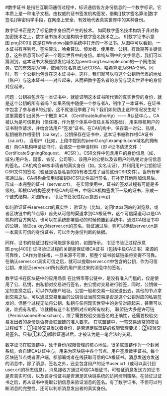#数字证书 是指在互联网通信过程中，标识通信各方身份信息的一个数字标识。它本质上是一种电子文档，由权威的证书签发机构签发，借助[[数字签名算法|数字签名]]等密码学手段，在网络上安全、有效地代表真实世界中的某种身份。

数字证书正是为了标记数字身份而产生的技术。
如同数字签名技术构筑于非对称加密技术之上，数字证书技术又是构筑于数字签名技术之上。
![[数字证书示意图.png|300]]
这是在Windows操作系统中打开的一本证书。从图中可以看到，一本证书有序列号、签名算法、哈希算法、颁发者、使用者、公钥、有效期等关键信息，这些信息可以标识一个现实世界中的身份。单纯从图中的文字信息，我们可以猜测到，这本证书大概是颁发给域名为peer0.org1.example.com的一个网络服务，它的有效期为1年，使用的签名算法为ECDSA，哈希算法为SHA-256。同时，有一个公钥也包含在这本证书中，这样，我们就可以将这个公钥所代表的地址（账户）与这本证书一一对应起来，从而把数字签名者的身份与现实世界中的身份对应起来。

问题：公钥被包含在一本证书中，就能证明这本证书所代表的真实世界的身份，就是这个公钥的所有者吗？如果系统中随便一个参与者A，制作了一本证书，在证书中包含了参与者B的公钥，这不就张冠李戴了吗？我们如何防止这种情况发生呢？
这里需要引出另外一个概念 #CA （CertificateAuthority）—— #认证中心 。CA被认为是可信机构（信任根，作为整个体系中信任关系的基础），用来审核用户的证书制作请求，并给合法用户“签发”证书。在CA机构中，保存着一对公、私钥，私钥被称作根密钥（ca.key），公钥保存在证书中，这本证书被称作根CA证书（ca.crt）。
当用户（比如，上段中提到的peer0.org1.example.com域名的拥有者）向CA机构申请证书时，会递交一份申请材料（即 #证书请求文件 ：CertificateSigningRequest， #CSR ）。CSR文件中包含用户的身份信息（如，域名/用户名、国家、省份、公司等）、该用户的公钥以及该用户的私钥对身份信息的签名。CA机构会审核申请者的真实身份（如，实名认证），并利用用户公钥验证CSR文件的签名（验证是否是私钥的持有者生成了当前这份CSR文件）。当所有审核通过后，CA机构会使用根密钥对CSR文件进行签名，在补充其他附加信息后，形成一本完整的证书（server.crt）。
在实际使用中，证书的签发过程有可能是多级的，即根CA机构签发中级CA的证书，中级CA机构签发下一级的证书，形成一个链式结构，如图所示。
![[证书签发过程示意图.png]]

如何验证证书server.crt的真实性：
验证方（比如，访问https网站的浏览器，或者区块链中的节点等）首先从可信的渠道拿到CA根证书，这个可信渠道可以是CA机构的官方网站，也可以在系统部署启动的时候预置到系统中。通过CA根证书中的公钥，验证ca.key对server.crt的签名，验证通过后，则可以确信server.crt是一本真实可信的身份证书，可以作为身份判断的依据。

同样，证书的验证过程也可能是多级的，如图所示。
![[证书验证过程示意图.png|400]]
证书验证过程的关键是保证根CA证书（包括中级CA证书）来源的可靠性，CA作为信任根，一旦来源不可靠，那整个证书验证链条将变得不可靠。在确认server.crt真实可信之后，就可以提取server.crt中包含的公钥，作为可信公钥，来验证server.crt所代表的用户发过来的消息中的签名。

数字证书在区块链中的应用场景
在比特币等公链中，是没有准入门槛的，仅是使用了公、私钥，由私钥对交易进行签名，由公钥对交易进行验签，同时，公钥做一定的变换之后，可以作为账户地址。公钥一般和交易一起发送出去，其他的节点拿到交易之后，可以通过交易里面的公钥验证当前交易是否是这个公钥对应的私钥签发的。但整个过程无法将公钥、私钥与任何现实世界中的身份对应起来，甚至可以说，谁拥有私钥，谁就拥有这个私钥所对应的所有权利。
联盟链大多是许可链（PermissionedBlockchain），除了需要校验交易签名的正确性，还需要校验交易发出者的身份是否符合联盟链的准入要求。
在联盟链中，一笔交易通常的校验过程如下：①校验交易发送者身份，是否满足联盟链的权限管理要求；②校验交易签名。只有①和②都验证通过后，才被认为是一笔合法的交易。

数字证书在联盟链中，处于身份/权限管理的核心地位。很多联盟链作为一个封闭系统，会自建CA认证中心，用来为区块链中各个节点、用户签发数字证书。每个区块链节点或者客户端，都部署或者在线获取可信的CA根证书。消息发送方发送的消息中，除了消息、签名之外，还会包含用户的证书user.crt（或可以索引到user.crt的标志信息）。消息接收方通过可信CA根证书，可验证消息发送方的证书是否真实可信，以及该身份证书是否满足区块链系统的访问控制策略。在验证过证书之后，再从证书中提取公钥信息来验证消息的签名。有了数字证书，不但可以判断消息的完整性，还可以判断消息发出者的真实身份。
